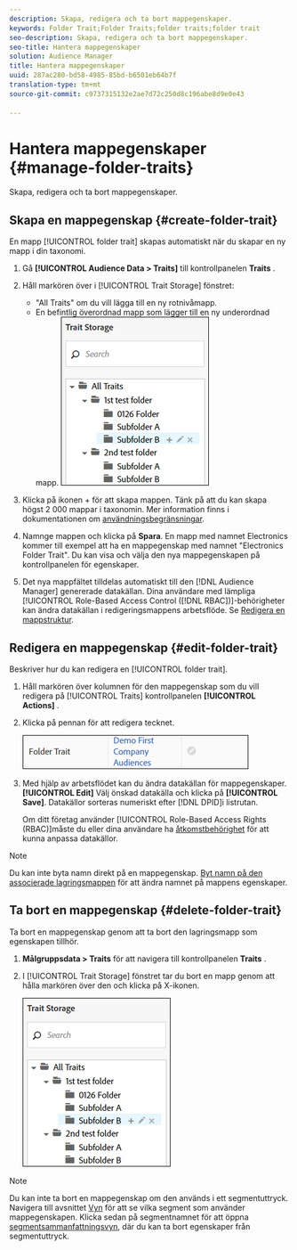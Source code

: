 ```yaml
---
description: Skapa, redigera och ta bort mappegenskaper.
keywords: Folder Trait;Folder Traits;folder traits;folder trait
seo-description: Skapa, redigera och ta bort mappegenskaper.
seo-title: Hantera mappegenskaper
solution: Audience Manager
title: Hantera mappegenskaper
uuid: 287ac280-bd58-4985-85bd-b6501eb64b7f
translation-type: tm+mt
source-git-commit: c9737315132e2ae7d72c250d8c196abe8d9e0e43

---
```



# Hantera mappegenskaper {#manage-folder-traits}

Skapa, redigera och ta bort mappegenskaper.

## Skapa en mappegenskap {#create-folder-trait}

En mapp [!UICONTROL folder trait] skapas automatiskt när du skapar en ny mapp i din taxonomi.

<!-- create-folder-trait.xml -->

1. Gå **[!UICONTROL Audience Data > Traits]** till kontrollpanelen **Traits** .
1. Håll markören över i [!UICONTROL Trait Storage] fönstret:

   * &quot;All Traits&quot; om du vill lägga till en ny rotnivåmapp.
   * En befintlig överordnad mapp som lägger till en ny underordnad mapp.
   ![](assets/folder_traits_create.PNG)

1. Klicka på ikonen + för att skapa mappen. Tänk på att du kan skapa högst 2 000 mappar i taxonomin. Mer information finns i dokumentationen om [användningsbegränsningar](../../features/administration/usage-limits.md).
1. Namnge mappen och klicka på **Spara**. En mapp med namnet Electronics kommer till exempel att ha en mappegenskap med namnet &quot;Electronics Folder Trait&quot;. Du kan visa och välja den nya mappegenskapen på kontrollpanelen för egenskaper.
1. Det nya mappfältet tilldelas automatiskt till den [!DNL Audience Manager] genererade datakällan. Dina användare med lämpliga [!UICONTROL Role-Based Access Control ([!DNL RBAC])]-behörigheter kan ändra datakällan i redigeringsmappens arbetsflöde. Se [Redigera en mappstruktur](../../features/traits/manage-folder-traits.md#edit-folder-trait).

## Redigera en mappegenskap {#edit-folder-trait}

Beskriver hur du kan redigera en [!UICONTROL folder trait].

<!-- edit-folder-trait.xml -->

1. Håll markören över kolumnen för den mappegenskap som du vill redigera på [!UICONTROL Traits] kontrollpanelen **[!UICONTROL Actions]** .
1. Klicka på pennan för att redigera tecknet.

   ![](assets/folder_traits_edit_border.png)

1. Med hjälp av arbetsflödet kan du ändra datakällan för mappegenskaper. **[!UICONTROL Edit]** Välj önskad datakälla och klicka på **[!UICONTROL Save]**. Datakällor sorteras numeriskt efter [!DNL DPID]i listrutan.

   Om ditt företag använder [!UICONTROL Role-Based Access Rights (RBAC)]måste du eller dina användare ha [åtkomstbehörighet](../../features/traits/about-folder-traits.md#role-based-access-controls) för att kunna anpassa datakällor.

>[!NOTE]
>
>Du kan inte byta namn direkt på en mappegenskap. [Byt namn på den associerade lagringsmappen](../../features/traits/trait-storage.md#rename-delete-trait-storage-folder) för att ändra namnet på mappens egenskaper.

## Ta bort en mappegenskap {#delete-folder-trait}

Ta bort en mappegenskap genom att ta bort den lagringsmapp som egenskapen tillhör.

<!-- delete-folder-trait.xml -->

1. **Målgruppsdata > Traits** för att navigera till kontrollpanelen **Traits** .
1. I [!UICONTROL Trait Storage] fönstret tar du bort en mapp genom att hålla markören över den och klicka på X-ikonen.

   ![Stegresultat](assets/folder_traits_create.PNG)

>[!NOTE]
>
>Du kan inte ta bort en mappegenskap om den används i ett segmentuttryck. Navigera till avsnittet [Vyn](../../features/traits/trait-details-page.md) för att se vilka segment som använder mappegenskapen. Klicka sedan på segmentnamnet för att öppna [segmentsammanfattningsvyn](../../features/segments/segment-summary-view.md), där du kan ta bort egenskaper från segmentuttryck.
